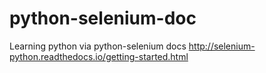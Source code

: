 # python-selenium-doc
Learning python via python-selenium docs http://selenium-python.readthedocs.io/getting-started.html
